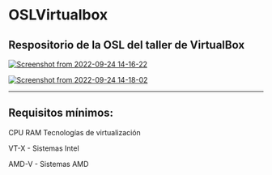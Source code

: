 # OSLVirtualbox
## Respositorio de la OSL del taller de VirtualBox 

[![Screenshot from 2022-09-24 14-16-22](https://user-images.githubusercontent.com/64685260/192098940-7238f5e5-2c0a-40a8-99c9-9b3ef9bc4512.png)](https://osl.ugr.es/)

[![Screenshot from 2022-09-24 14-18-02](https://user-images.githubusercontent.com/64685260/192098901-2e7c2299-200c-4040-916b-048c7b1d344d.png)](https://www.virtualbox.org/)

---

## Requisitos mínimos:

CPU
RAM
Tecnologías de virtualización

VT-X - Sistemas Intel


AMD-V - Sistemas AMD
